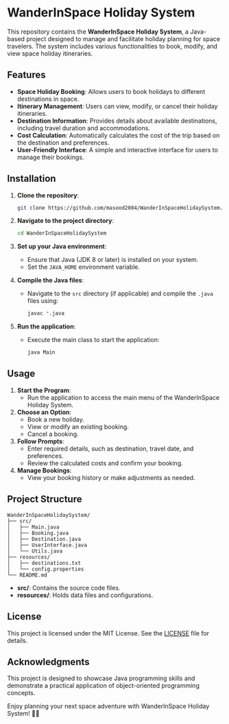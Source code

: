 # WanderInSpace Holiday System

This repository contains the **WanderInSpace Holiday System**, a Java-based project designed to manage and facilitate holiday planning for space travelers. The system includes various functionalities to book, modify, and view space holiday itineraries.

## Features

- **Space Holiday Booking**: Allows users to book holidays to different destinations in space.
- **Itinerary Management**: Users can view, modify, or cancel their holiday itineraries.
- **Destination Information**: Provides details about available destinations, including travel duration and accommodations.
- **Cost Calculation**: Automatically calculates the cost of the trip based on the destination and preferences.
- **User-Friendly Interface**: A simple and interactive interface for users to manage their bookings.

## Installation

1. **Clone the repository**:

   ```bash
   git clone https://github.com/masood2004/WanderInSpaceHolidaySystem.git
   ```

2. **Navigate to the project directory**:

   ```bash
   cd WanderInSpaceHolidaySystem
   ```

3. **Set up your Java environment**:
   - Ensure that Java (JDK 8 or later) is installed on your system.
   - Set the `JAVA_HOME` environment variable.

4. **Compile the Java files**:
   - Navigate to the `src` directory (if applicable) and compile the `.java` files using:
     ```bash
     javac *.java
     ```

5. **Run the application**:
   - Execute the main class to start the application:
     ```bash
     java Main
     ```

## Usage

1. **Start the Program**:
   - Run the application to access the main menu of the WanderInSpace Holiday System.
2. **Choose an Option**:
   - Book a new holiday.
   - View or modify an existing booking.
   - Cancel a booking.
3. **Follow Prompts**:
   - Enter required details, such as destination, travel date, and preferences.
   - Review the calculated costs and confirm your booking.
4. **Manage Bookings**:
   - View your booking history or make adjustments as needed.

## Project Structure

```
WanderInSpaceHolidaySystem/
├── src/
│   ├── Main.java
│   ├── Booking.java
│   ├── Destination.java
│   ├── UserInterface.java
│   └── Utils.java
├── resources/
│   ├── destinations.txt
│   └── config.properties
└── README.md
```

- **src/**: Contains the source code files.
- **resources/**: Holds data files and configurations.

## License

This project is licensed under the MIT License. See the [LICENSE](https://github.com/masood2004/WanderInSpaceHolidaySystem/blob/master/LICENSE) file for details.

## Acknowledgments

This project is designed to showcase Java programming skills and demonstrate a practical application of object-oriented programming concepts. 

Enjoy planning your next space adventure with WanderInSpace Holiday System! 🚀✨
